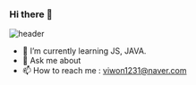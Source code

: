 ### Hi there 👋
![header](https://capsule-render.vercel.app/api?type=slice)

- 🌱 I’m currently learning JS, JAVA.
- 💬 Ask me about
- 📫 How to reach me : viwon1231@naver.com

<!--
- 🔭 I’m currently working on ...
- 👯 I’m looking to collaborate on ...
- 🤔 I’m looking for help with ...
- 😄 Pronouns: ...
- ⚡ Fun fact: ...
-->

